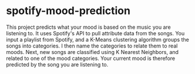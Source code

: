 # spotify-mood-prediction

This project predicts what your mood is based on the music you are listening to. It uses Spotify's API to pull attribute data from the songs.
You input a playlist from Spotify, and a K-Means clustering algorithm groups the songs into categories. I then name the categories to relate them to real moods.
Next, new songs are classified using K Nearest Neighbors, and related to one of the mood categories. Your current mood is therefore predicted by the song you are listening to.
